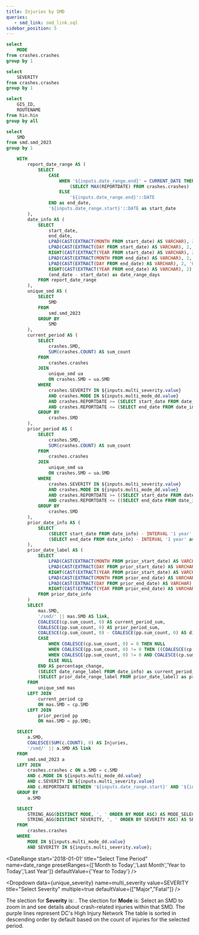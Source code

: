 ```yaml
---
title: Injuries by SMD
queries:
   - smd_link: smd_link.sql
sidebar_position: 5
---
```


```sql unique_mode
select 
    MODE
from crashes.crashes
group by 1
```

```sql unique_severity
select 
    SEVERITY
from crashes.crashes
group by 1
```

```sql unique_hin
select 
    GIS_ID,
    ROUTENAME
from hin.hin
group by all
```

```sql unique_smd
select 
    SMD
from smd.smd_2023
group by 1
```

```sql period_comp_smd
    WITH 
        report_date_range AS (
            SELECT
                CASE 
                    WHEN '${inputs.date_range.end}' = CURRENT_DATE THEN 
                        (SELECT MAX(REPORTDATE) FROM crashes.crashes)
                    ELSE 
                        '${inputs.date_range.end}'::DATE
                END as end_date,
                '${inputs.date_range.start}'::DATE as start_date
        ),
        date_info AS (
            SELECT
                start_date,
                end_date,
                LPAD(CAST(EXTRACT(MONTH FROM start_date) AS VARCHAR), 2, '0') || '/' ||
                LPAD(CAST(EXTRACT(DAY FROM start_date) AS VARCHAR), 2, '0') || '/' ||
                RIGHT(CAST(EXTRACT(YEAR FROM start_date) AS VARCHAR), 2) || '-' ||
                LPAD(CAST(EXTRACT(MONTH FROM end_date) AS VARCHAR), 2, '0') || '/' ||
                LPAD(CAST(EXTRACT(DAY FROM end_date) AS VARCHAR), 2, '0') || '/' ||
                RIGHT(CAST(EXTRACT(YEAR FROM end_date) AS VARCHAR), 2) as date_range_label,
                (end_date - start_date) as date_range_days
            FROM report_date_range
        ),
        unique_smd AS (
            SELECT 
                SMD 
            FROM 
                smd.smd_2023 
            GROUP BY 
                SMD
        ),
        current_period AS (
            SELECT 
                crashes.SMD, 
                SUM(crashes.COUNT) AS sum_count
            FROM 
                crashes.crashes 
            JOIN 
                unique_smd ua 
                ON crashes.SMD = ua.SMD
            WHERE 
                crashes.SEVERITY IN ${inputs.multi_severity.value} 
                AND crashes.MODE IN ${inputs.multi_mode_dd.value}
                AND crashes.REPORTDATE >= (SELECT start_date FROM date_info)
                AND crashes.REPORTDATE <= (SELECT end_date FROM date_info)
            GROUP BY 
                crashes.SMD
        ), 
        prior_period AS (
            SELECT 
                crashes.SMD, 
                SUM(crashes.COUNT) AS sum_count
            FROM 
                crashes.crashes 
            JOIN 
                unique_smd ua 
                ON crashes.SMD = ua.SMD
            WHERE 
                crashes.SEVERITY IN ${inputs.multi_severity.value} 
                AND crashes.MODE IN ${inputs.multi_mode_dd.value}
                AND crashes.REPORTDATE >= ((SELECT start_date FROM date_info) - INTERVAL '1 year')
                AND crashes.REPORTDATE <= ((SELECT end_date FROM date_info) - INTERVAL '1 year')
            GROUP BY 
                crashes.SMD
        ),
        prior_date_info AS (
            SELECT
                (SELECT start_date FROM date_info) - INTERVAL '1 year' as prior_start_date,
                (SELECT end_date FROM date_info) - INTERVAL '1 year' as prior_end_date
        ),
        prior_date_label AS (
            SELECT
                LPAD(CAST(EXTRACT(MONTH FROM prior_start_date) AS VARCHAR), 2, '0') || '/' ||
                LPAD(CAST(EXTRACT(DAY FROM prior_start_date) AS VARCHAR), 2, '0') || '/' ||
                RIGHT(CAST(EXTRACT(YEAR FROM prior_start_date) AS VARCHAR), 2) || '-' ||
                LPAD(CAST(EXTRACT(MONTH FROM prior_end_date) AS VARCHAR), 2, '0') || '/' ||
                LPAD(CAST(EXTRACT(DAY FROM prior_end_date) AS VARCHAR), 2, '0') || '/' ||
                RIGHT(CAST(EXTRACT(YEAR FROM prior_end_date) AS VARCHAR), 2) as prior_date_range_label
            FROM prior_date_info
        )
        SELECT 
            mas.SMD,
            '/smd/' || mas.SMD AS link,
            COALESCE(cp.sum_count, 0) AS current_period_sum, 
            COALESCE(pp.sum_count, 0) AS prior_period_sum, 
            COALESCE(cp.sum_count, 0) - COALESCE(pp.sum_count, 0) AS difference,
            CASE 
                WHEN COALESCE(cp.sum_count, 0) = 0 THEN NULL
                WHEN COALESCE(pp.sum_count, 0) != 0 THEN ((COALESCE(cp.sum_count, 0) - COALESCE(pp.sum_count, 0)) / COALESCE(pp.sum_count, 0)) 
                WHEN COALESCE(pp.sum_count, 0) != 0 AND COALESCE(cp.sum_count, 0) = 0 THEN -1
                ELSE NULL 
            END AS percentage_change,
            (SELECT date_range_label FROM date_info) as current_period_range,
            (SELECT prior_date_range_label FROM prior_date_label) as prior_period_range
        FROM 
            unique_smd mas
        LEFT JOIN 
            current_period cp 
            ON mas.SMD = cp.SMD
        LEFT JOIN 
            prior_period pp 
            ON mas.SMD = pp.SMD;
```

```sql smd_map
    SELECT
        a.SMD,
        COALESCE(SUM(c.COUNT), 0) AS Injuries,
        '/smd/' || a.SMD AS link
    FROM
        smd.smd_2023 a
    LEFT JOIN
        crashes.crashes c ON a.SMD = c.SMD
        AND c.MODE IN ${inputs.multi_mode_dd.value}
        AND c.SEVERITY IN ${inputs.multi_severity.value}
        AND c.REPORTDATE BETWEEN '${inputs.date_range.start}' AND '${inputs.date_range.end}'
    GROUP BY
        a.SMD
```

```sql mode_severity_selection
    SELECT
        STRING_AGG(DISTINCT MODE, ', ' ORDER BY MODE ASC) AS MODE_SELECTION,
        STRING_AGG(DISTINCT SEVERITY, ', ' ORDER BY SEVERITY ASC) AS SEVERITY_SELECTION
    FROM
        crashes.crashes
    WHERE
        MODE IN ${inputs.multi_mode_dd.value}
        AND SEVERITY IN ${inputs.multi_severity.value};
```

<DateRange
  start='2018-01-01'
  title="Select Time Period"
  name=date_range
  presetRanges={['Month to Today','Last Month','Year to Today','Last Year']}
  defaultValue={'Year to Today'}
/>

<Dropdown
    data={unique_severity} 
    name=multi_severity
    value=SEVERITY
    title="Select Severity"
    multiple=true
    defaultValue={["Major","Fatal"]}
/>

<Dropdown
    data={unique_mode} 
    name=multi_mode_dd
    value=MODE
    title="Select Mode"
    multiple=true
    selectAllByDefault=true
    description="*Only fatal"
/>

<Alert status="info">
The slection for <b>Severity</b> is: <b><Value data={mode_severity_selection} column="SEVERITY_SELECTION"/></b>. The slection for <b>Mode</b> is: <b><Value data={mode_severity_selection} column="MODE_SELECTION"/></b> <Info description="*Fatal only." color="primary" />
</Alert>

<Note>
   Select an SMD to zoom in and see details about crash-related injuries within that SMD.
</Note>

<Grid cols=2>
    <Group>
        <BaseMap
          height=470
          startingZoom=11
          title="SMD"
        >
        <Areas data={unique_hin} geoJsonUrl='/High_Injury_Network.geojson' geoId=GIS_ID areaCol=GIS_ID borderColor=#9d00ff color=#1C00ff00 ignoreZoom=true
            tooltip={[
                {id: 'ROUTENAME'}
            ]}
        />
        <Areas data={smd_map} geoJsonUrl='/smd_2023.geojson' geoId=SMD areaCol=SMD value=Injuries link=link min=0 opacity=0.7 borderWidth=1 borderColor='#A9A9A9'/>
        </BaseMap>
        <Note>
            The purple lines represent DC's High Injury Network
        </Note>
    </Group>    
    <Group>
        <DataTable data={period_comp_smd} sort="current_period_sum desc" title="Selected Period Comparison" search=true wrapTitles=true rowShading=true link=link>
            <Column id=SMD title="SMD"/>
            <Column id=current_period_sum title={`${period_comp_smd[0].current_period_range}`} />
            <Column id=prior_period_sum title={`${period_comp_smd[0].prior_period_range}`}  />
            <Column id=difference title="Diff" contentType=delta downIsGood=True />
            <Column id=percentage_change fmt=pct0 title="% Diff"/> 
        </DataTable>
        <Note>
            The table is sorted in descending order by default based on the count of injuries for the selected period.
         </Note>
    </Group>
</Grid>